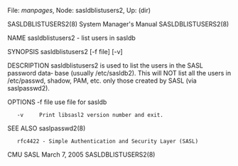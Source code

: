 File: *manpages*,  Node: sasldblistusers2,  Up: (dir)



SASLDBLISTUSERS2(8)         System Manager's Manual        SASLDBLISTUSERS2(8)



NAME
       sasldblistusers2 - list users in sasldb

SYNOPSIS
       sasldblistusers2 [-f file] [-v]

DESCRIPTION
       sasldblistusers2  is  used to list the users in the SASL password data‐
       base (usually /etc/sasldb2). This  will  NOT  list  all  the  users  in
       /etc/passwd,  shadow,  PAM,  etc.  only  those  created  by  SASL  (via
       saslpasswd2).

OPTIONS
       -f file
              use file for sasldb

       -v     Print libsasl2 version number and exit.

SEE ALSO
       saslpasswd2(8)

       rfc4422 - Simple Authentication and Security Layer (SASL)



CMU SASL                         March 7, 2005             SASLDBLISTUSERS2(8)
